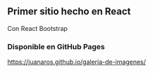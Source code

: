## Primer sitio hecho en React

Con React Bootstrap

### Disponible en GitHub Pages

https://juanaros.github.io/galeria-de-imagenes/
